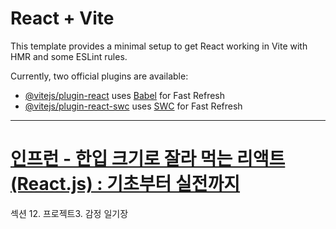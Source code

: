 # React + Vite

This template provides a minimal setup to get React working in Vite with HMR and some ESLint rules.

Currently, two official plugins are available:

- [@vitejs/plugin-react](https://github.com/vitejs/vite-plugin-react/blob/main/packages/plugin-react/README.md) uses [Babel](https://babeljs.io/) for Fast Refresh
- [@vitejs/plugin-react-swc](https://github.com/vitejs/vite-plugin-react-swc) uses [SWC](https://swc.rs/) for Fast Refresh

---

# [인프런 - 한입 크기로 잘라 먹는 리액트(React.js) : 기초부터 실전까지](https://www.inflearn.com/course/%ED%95%9C%EC%9E%85-%EB%A6%AC%EC%95%A1%ED%8A%B8/dashboard)

섹션 12. 프로젝트3. 감정 일기장
